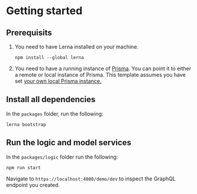# Getting started

## Prerequisits

1.  You need to have Lerna installed on your machine.

        npm install --global lerna

2.  You need to have a running instance of [Prisma](https://www.prisma.io/docs/1.16/get-started/01-setting-up-prisma-new-database-a002/#goals). You can point it to either a remote or local instance of Prisma. This template assumes you have set [your own local Prisma instance.](https://www.prisma.io/docs/1.16/get-started/01-setting-up-prisma-new-database-a002/#set-up-database-and-prisma-server)

## Install all dependencies

In the `packages` folder, run the following:

    lerna bootstrap

## Run the logic and model services

In the `packages/logic` folder run the following:

    npm run start

Navigate to `https://localhost:4000/demo/dev` to inspect the GraphQL endpoint you created.
